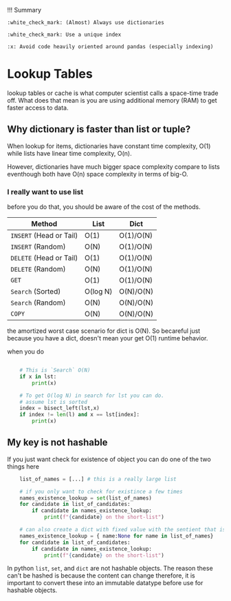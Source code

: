 !!! Summary

    :white_check_mark: (Almost) Always use dictionaries
    
    :white_check_mark: Use a unique index
 
    :x: Avoid code heavily oriented around pandas (especially indexing)


# Lookup Tables

lookup tables or cache is what computer scientist calls a space-time trade off.  What does that mean is you are using additional memory (RAM) to get faster access to data.  

## Why dictionary is faster than list or tuple?

When lookup for items, dictionaries have constant time complexity, O(1) while lists have linear time complexity, O(n).

However, dictionaries have much bigger space complexity compare to lists eventhough both have O(n) space complexity in terms of big-O. 


### I really want to use list

before you do that, you should be aware of the cost of the methods.

| Method                  |  List    |  Dict      |
| ----------------------- | -------- | ---------- |
| `INSERT` (Head or Tail) | O(1)     |  O(1)/O(N) |
| `INSERT` (Random)       | O(N)     |  O(1)/O(N) |
| `DELETE` (Head or Tail) | O(1)     |  O(1)/O(N) |
| `DELETE` (Random)       | O(N)     |  O(1)/O(N) |
| `GET`                   | O(1)     |  O(1)/O(N) |
| `Search` (Sorted)       | O(log N) |  O(N)/O(N) |
| `Search` (Random)       | O(N)     |  O(N)/O(N) |
| `COPY`                  | O(N)     |  O(N)/O(N) |

the amortized worst case scenario for dict is O(N). So becareful just because you have a dict, doesn't mean your get O(1) runtime behavior. 

when you do 
```python

    # This is `Search` O(N)
    if x in lst: 
        print(x)

    # To get O(log N) in search for lst you can do.
    # assume lst is sorted
    index = bisect_left(lst,x)    
    if index != len(l) and x == lst[index]:
        print(x)
```

## My key is not hashable

If you just want check for existence of object you can do one of the two things here

```python
    list_of_names = [...] # this is a really large list

    # if you only want to check for existince a few times
    names_existence_lookup = set(list_of_names)
    for candidate in list_of_candidates:
        if candidate in names_existence_lookup:
            print(f"{candidate} on the short-list")

    # can also create a dict with fixed value with the sentient that is special in python
    names_existence_lookup = { name:None for name in list_of_names}
    for candidate in list_of_candidates:
        if candidate in names_existence_lookup:
            print(f"{candidate} on the short-list")
```

In python `list`, `set`, and `dict` are not hashable objects.  The reason these can't be hashed is because the content can change therefore, it is important to convert these into an immutable datatype before use for hashable objects. 
